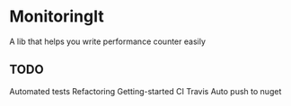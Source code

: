MonitoringIt
================================

A lib that helps you write performance counter easily

TODO
--------------------------------
Automated tests
Refactoring
Getting-started
CI Travis
Auto push to nuget
